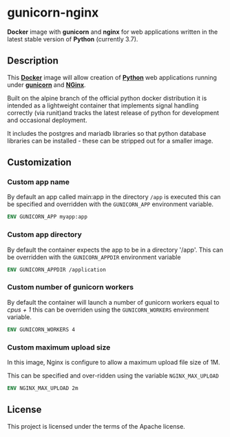 # gunicorn-nginx
**Docker** image with **gunicorn** and **nginx** for web applications
written in the latest stable version of **Python** (currently 3.7).

## Description

This [**Docker**](https://www.docker.com/) image will allow creation of
[**Python**](https://www.python.org/) web applications running under 
[**gunicorn**](https://gunicorn.org/) and [**NGinx**](https://www.nginx.com/).

Built on the alpine branch of the official python docker distribution
it is intended as a lightweight container that implements signal 
handling correctly (via runit)and tracks the latest release of 
python for development and occasional deployment.

It includes the postgres and mariadb libraries so that python database
libraries can be installed - these can be stripped out for a smaller image.

## Customization

### Custom app name

By default an app called main:app in the directory `/app` is executed
this can be specified and overridden with the `GUNICORN_APP` 
environment variable.

```Dockerfile
ENV GUNICORN_APP myapp:app
```

### Custom app directory

By default the container expects the app to be in a directory '/app'. This can
be overridden with the `GUNICORN_APPDIR` environment variable

```Dockerfile
ENV GUNICORN_APPDIR /application
```

### Custom number of gunicorn workers

By default the container will launch a number of gunicorn workers equal to 
_cpus + 1_ this can be overriden using the `GUNICORN_WORKERS` environment
variable.

```Dockerfile
ENV GUNICORN_WORKERS 4
```

### Custom maximum upload size

In this image, Nginx is configure to allow a maximum upload file size
of 1M. 

This can be specified and over-ridden using the variable `NGINX_MAX_UPLOAD`

```Dockerfile
ENV NGINX_MAX_UPLOAD 2m
```

## License

This project is licensed under the terms of the Apache license.
